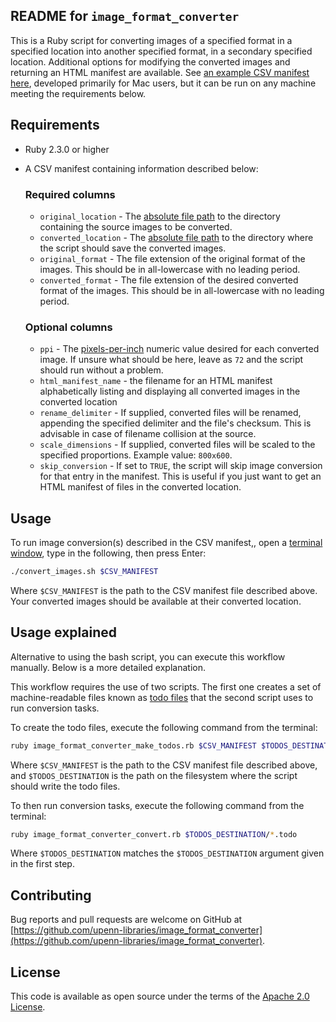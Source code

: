 ## README for `image_format_converter`

This is a Ruby script for converting images of a specified format in a specified location into another specified format, in a secondary specified location.  Additional options for modifying the converted images and returning an HTML manifest are available.
See [an example CSV manifest here](sample_manifest.csv), developed primarily for Mac users, but it can be run on any machine meeting the requirements below. 

## Requirements

* Ruby 2.3.0 or higher
* A CSV manifest containing information described below:
    
    ### Required columns
    
    * `original_location` - The [absolute file path](https://www.computerhope.com/jargon/a/absopath.htm) to the directory containing the source images to be converted.
    * `converted_location` - The [absolute file path](https://www.computerhope.com/jargon/a/absopath.htm) to the directory where the script should save the converted images.
    * `original_format` - The file extension of the original format of the images.  This should be in all-lowercase with no leading period.
    * `converted_format` - The file extension of the desired converted format of the images.  This should be in all-lowercase with no leading period.
    
    ### Optional columns
    
    * `ppi` - The [pixels-per-inch](https://en.wikipedia.org/wiki/Pixel_density) numeric value desired for each converted image.  If unsure what should be here, leave as ```72``` and the script should run without a problem.
    * `html_manifest_name` - the filename for an HTML manifest alphabetically listing and displaying all converted images in the converted location	
    * `rename_delimiter` - If supplied, converted files will be renamed, appending the specified delimiter and the file's checksum.  This is advisable in case of filename collision at the source.
    * `scale_dimensions` - 	If supplied, converted files will be scaled to the specified proportions.  Example value: `800x600`.
    * `skip_conversion` - If set to `TRUE`, the script will skip image conversion for that entry in the manifest.  This is useful if you just want to get an HTML manifest of files in the converted location.
   
    
## Usage

To run image conversion(s) described in the CSV manifest,, open a [terminal window](http://blog.teamtreehouse.com/introduction-to-the-mac-os-x-command-line), type in the following, then press Enter:

```bash
./convert_images.sh $CSV_MANIFEST
```

Where `$CSV_MANIFEST` is the path to the CSV manifest file described above.  Your converted images should be available at their converted location.

## Usage explained

Alternative to using the bash script, you can execute this workflow manually.  Below is a more detailed explanation.

This workflow requires the use of two scripts.  The first one creates a set of machine-readable files known as [todo files](https://github.com/upenn-libraries/todo_runner) that the second script uses to run conversion tasks. 

To create the todo files, execute the following command from the terminal:

```bash
ruby image_format_converter_make_todos.rb $CSV_MANIFEST $TODOS_DESTINATION
```

Where `$CSV_MANIFEST` is the path to the CSV manifest file described above, and `$TODOS_DESTINATION` is the path on the filesystem where the script should write the todo files.

To then run conversion tasks, execute the following command from the terminal:

```bash
ruby image_format_converter_convert.rb $TODOS_DESTINATION/*.todo
```

Where `$TODOS_DESTINATION` matches the `$TODOS_DESTINATION` argument given in the first step.

## Contributing

Bug reports and pull requests are welcome on GitHub at [https://github.com/upenn-libraries/image_format_converter](https://github.com/upenn-libraries/image_format_converter).

## License

This code is available as open source under the terms of the [Apache 2.0 License](https://opensource.org/licenses/Apache-2.0).
